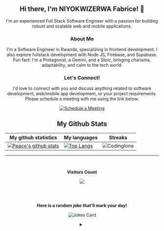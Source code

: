 <h2 align="center">Hi there, I'm NIYOKWIZERWA Fabrice! 👋</h2>

<p align="center">I'm an experienced Full Stack Software Engineer with a passion for building robust and scalable web and mobile applications.</p>

<h3 align="center">About Me</h3>

<p align="center">
I'm a Software Engineer in Rwanda, specializing in frontend development. I also explore fullstack development with Node JS, Firebase, and Supabase. Fun fact: I'm a Protagonist, a Gemini, and a Stoic, bringing charisma, adaptability, and calm to the tech world.
</p>

<h3 align="center">Let's Connect!</h3>

<p align="center">I'd love to connect with you and discuss anything related to software development, web/mobile app development, or your project requirements. Please schedule a meeting with me using the link below:</p>

<p align="center"><a href="https://calendly.com/codinglone/one-to-one" target="_blank"><img src="https://user-images.githubusercontent.com/15426564/144297439-f530f383-e73e-41e0-9914-a9b7d3f432e5.png" alt="Schedule a Meeting"></a></p>
<!--
**My Github Metrics**

![Anurag's GitHub stats](https://github-readme-stats.vercel.app/api?username=Codinglone&show_icons=true&theme=transparent&count_private=true)

[![Top Langs](https://github-readme-stats.vercel.app/api/top-langs/?username=Codinglone&hide_progress=false&theme=transparent)](https://github.com/anuraghazra/github-readme-stats)
-->
<!-- START NEW SECTION -->
<p align="center">
 <h2 align="center">My Github Stats</h2>

|My github statistics|My languages|Streaks|
|-|-|-|
|[![Peace's github stats](https://github-readme-stats.vercel.app/api?username=Codinglone&show_icons=true&theme=transparent&hide_title=true)](https://github.com/Codinglone)|[![Top Langs](https://github-readme-stats.vercel.app/api/top-langs/?username=Codinglone&show_icons=true&theme=transparent&layout=compact&hide_title=true)](https://github.com/Codinglone)|![Codinglone](https://github-readme-streak-stats.herokuapp.com/?user=Codinglone&theme=transparent)
<hr>


<!-- START NEW SECTION -->
<div align="center">
<br><p align="centre"><b>Visitors Count</b></p>  
<p align="center"><img align="center" src="https://profile-counter.glitch.me/{Codinglone}/count.svg" /></p> 
<br></div>

<!-- START NEW SECTION -->
<div align="center">
 <br>
 <p align="centre"><b> Here is a random joke that'll mark your day!</b></p>
 
 
![Jokes Card](https://readme-jokes.vercel.app/api)
 
 
<details><summary align="center"> </samp></summary><p align ="centre"> Refresh page to load New joke</p></details>
<br>
</div>
